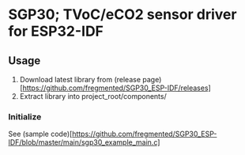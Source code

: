 # SGP30; TVoC/eCO2 sensor driver for ESP32-IDF

## Usage
1. Download latest library from (release page)[https://github.com/fregmented/SGP30_ESP-IDF/releases]
2. Extract library into project_root/components/

### Initialize
See (sample code)[https://github.com/fregmented/SGP30_ESP-IDF/blob/master/main/sgp30_example_main.c]